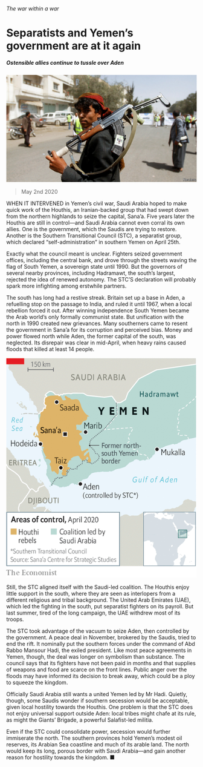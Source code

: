 ###### The war within a war

# Separatists and Yemen’s government are at it again 

##### Ostensible allies continue to tussle over Aden 

![image](images/20200502_MAP501.jpg) 

> May 2nd 2020 

WHEN IT INTERVENED in Yemen’s civil war, Saudi Arabia hoped to make quick work of the Houthis, an Iranian-backed group that had swept down from the northern highlands to seize the capital, Sana’a. Five years later the Houthis are still in control—and Saudi Arabia cannot even corral its own allies. One is the government, which the Saudis are trying to restore. Another is the Southern Transitional Council (STC), a separatist group, which declared “self-administration” in southern Yemen on April 25th.

Exactly what the council meant is unclear. Fighters seized government offices, including the central bank, and drove through the streets waving the flag of South Yemen, a sovereign state until 1990. But the governors of several nearby provinces, including Hadramawt, the south’s largest, rejected the idea of renewed autonomy. The STC’S declaration will probably spark more infighting among erstwhile partners.


The south has long had a restive streak. Britain set up a base in Aden, a refuelling stop on the passage to India, and ruled it until 1967, when a local rebellion forced it out. After winning independence South Yemen became the Arab world’s only formally communist state. But unification with the north in 1990 created new grievances. Many southerners came to resent the government in Sana’a for its corruption and perceived bias. Money and power flowed north while Aden, the former capital of the south, was neglected. Its disrepair was clear in mid-April, when heavy rains caused floods that killed at least 14 people.

![image](images/20200502_MAM957.png) 


Still, the STC aligned itself with the Saudi-led coalition. The Houthis enjoy little support in the south, where they are seen as interlopers from a different religious and tribal background. The United Arab Emirates (UAE), which led the fighting in the south, put separatist fighters on its payroll. But last summer, tired of the long campaign, the UAE withdrew most of its troops.

The STC took advantage of the vacuum to seize Aden, then controlled by the government. A peace deal in November, brokered by the Saudis, tried to end the rift. It nominally put the southern forces under the command of Abd Rabbo Mansour Hadi, the exiled president. Like most peace agreements in Yemen, though, the deal was longer on symbolism than substance. The council says that its fighters have not been paid in months and that supplies of weapons and food are scarce on the front lines. Public anger over the floods may have informed its decision to break away, which could be a ploy to squeeze the kingdom.

Officially Saudi Arabia still wants a united Yemen led by Mr Hadi. Quietly, though, some Saudis wonder if southern secession would be acceptable, given local hostility towards the Houthis. One problem is that the STC does not enjoy universal support outside Aden: local tribes might chafe at its rule, as might the Giants’ Brigade, a powerful Salafist-led militia.

Even if the STC could consolidate power, secession would further immiserate the north. The southern provinces hold Yemen’s modest oil reserves, its Arabian Sea coastline and much of its arable land. The north would keep its long, porous border with Saudi Arabia—and gain another reason for hostility towards the kingdom. ■

